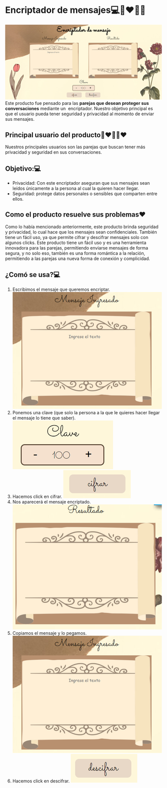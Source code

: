 # Encriptador de mensajes💻👩‍❤️‍💋‍👨
![titulo](/assets/img/pagina.png)
Este producto fue pensado para las **parejas que desean proteger sus conversaciones** mediante un  encriptador. Nuestro objetivo principal es que el usuario pueda tener seguridad y privacidad al momento de enviar sus mensajes.
## Principal usuario del producto👩‍❤️‍💋‍👨❤️
Nuestros principales usuarios son las parejas que buscan tener más privacidad y seguridad en sus conversaciones.
## Objetivo:💻
* Privacidad: Con este encriptador aseguran que sus mensajes sean leídos únicamente a la persona al cual la quieren hacer llegar.
* Seguridad: protege datos personales o sensibles que comparten entre ellos.
## Como el producto resuelve sus problemas❤️
Como lo había mencionado anteriormente, este producto brinda seguridad y privacidad, lo cual hace que los mensajes sean confidenciales. También tiene un fácil uso, ya que permite cifrar y descifrar mensajes solo con algunos clicks.
Este producto tiene un fácil uso y es una herramienta innovadora para las parejas, permitiendo enviarse mensajes de forma segura, y no solo eso, también es una forma romántica a la relación, permitiendo a las parejas una nueva forma de conexión y complicidad.
## ¿Comó se usa?💻
1. Escribimos el mensaje que queremos encriptar.
![mensaje](/assets/img/msj.png)
2. Ponemos una clave (que solo la persona a la que le quieres hacer llegar el mensaje lo tiene que saber).
![clave](/assets/img/clave.png)
3. Hacemos click en cifrar.
![resultado](/assets/img/cifrar.png)
4. Nos aparecerá el mensaje encriptado.
![encriptado](/assets/img/resultado.png)
5. Copiamos el mensaje y lo pegamos.
![mensaje](/assets/img/msj.png)
6. Hacemos click en descifrar.
![Descifrar](/assets/img/descifrar.png)
